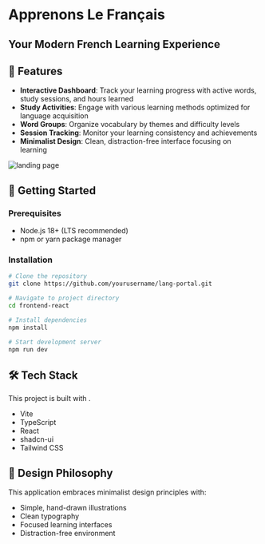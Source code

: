 # Apprenons Le Français
## Your Modern French Learning Experience
## 🌟 Features

- **Interactive Dashboard**: Track your learning progress with active words, study sessions, and hours learned
- **Study Activities**: Engage with various learning methods optimized for language acquisition
- **Word Groups**: Organize vocabulary by themes and difficulty levels
- **Session Tracking**: Monitor your learning consistency and achievements
- **Minimalist Design**: Clean, distraction-free interface focusing on learning

![landing page](https://github.com/user-attachments/assets/70daf37a-ca90-40c9-8bfa-2ab3c6f97801)


## 🚀 Getting Started

### Prerequisites
- Node.js 18+ (LTS recommended)
- npm or yarn package manager

### Installation

```bash
# Clone the repository
git clone https://github.com/yourusername/lang-portal.git

# Navigate to project directory
cd frontend-react

# Install dependencies
npm install

# Start development server
npm run dev
```

## 🛠 Tech Stack

This project is built with .

- Vite
- TypeScript
- React
- shadcn-ui
- Tailwind CSS


## 🎨 Design Philosophy

This application embraces minimalist design principles with:
- Simple, hand-drawn illustrations
- Clean typography
- Focused learning interfaces
- Distraction-free environment
